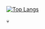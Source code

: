 [![Top Langs](https://github-readme-stats.vercel.app/api/top-langs/?username=JoaquinDaBest)](https://github.com/anuraghazra/github-readme-stats)

💀
<!--

Here are some ideas to get you started:

- 🔭 I’m currently working on ...
- 🌱 I’m currently learning ...
- 👯 I’m looking to collaborate on ...
- 🤔 I’m looking for help with ...
- 💬 Ask me about ...
- 📫 How to reach me: ...
- 😄 Pronouns: ...
- ⚡ Fun fact: ...
-->
